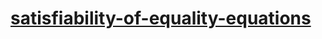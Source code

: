 # [satisfiability-of-equality-equations](https://leetcode-cn.com/problems/satisfiability-of-equality-equations)

